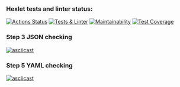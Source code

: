 ### Hexlet tests and linter status:
[![Actions Status](https://github.com/newTimesNewRoman/frontend-project-46/workflows/hexlet-check/badge.svg)](https://github.com/newTimesNewRoman/frontend-project-46/actions)
[![Tests & Linter](https://github.com/newTimesNewRoman/frontend-project-46/actions/workflows/self-check.yml/badge.svg)](https://github.com/newTimesNewRoman/frontend-project-46/actions/workflows/self-check.yml)
[![Maintainability](https://api.codeclimate.com/v1/badges/b89907afb1e51757a0d1/maintainability)](https://codeclimate.com/github/newTimesNewRoman/frontend-project-46/maintainability)
[![Test Coverage](https://api.codeclimate.com/v1/badges/b89907afb1e51757a0d1/test_coverage)](https://codeclimate.com/github/newTimesNewRoman/frontend-project-46/test_coverage)

### Step 3 JSON checking
[![asciicast](https://asciinema.org/a/vAOsmQCTr897a9qcLiccoZiAZ.svg)](https://asciinema.org/a/vAOsmQCTr897a9qcLiccoZiAZ)

### Step 5 YAML checking
[![asciicast](https://asciinema.org/a/RNDtU0kwhvhryTYmokBoWRzfD.svg)](https://asciinema.org/a/RNDtU0kwhvhryTYmokBoWRzfD)
